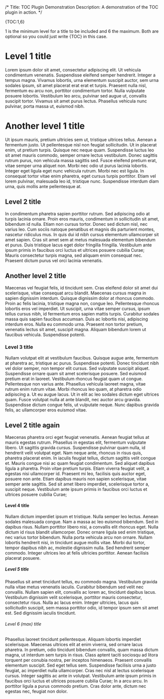 /*
Title: TOC Plugin Demonstration
Description: A demonstration of the TOC plugin in action.
*/

<style scoped>
/* These should go in your theme. */
.toc {
    border:1px solid #ddd;
    float:right;
    font-size:.9em;
    margin:.5em 0 .5em .5em;
    padding:.3em .5em;
    -moz-box-sizing: border-box;
    -webkit-box-sizing: border-box;
    box-sizing: border-box;
}
.toc ol {
    margin:0 0 0 .5em;
}
.toc > ol {
    margin:0;
}
.toc ol li, .toc ol ol li, .toc ol ol ol li, .toc ol ol ol ol li {
    list-style-type:none;
    margin:0;
}
</style>

{TOC:1,6}

1 is the minimum level for a title to be included and 6 the maximum. Both are
optional so you could just write {TOC} in this case.


Level 1 title
=============
Lorem ipsum dolor sit amet, consectetur adipiscing elit. Ut vehicula condimentum venenatis. Suspendisse eleifend semper hendrerit. Integer a tempus magna. Vivamus lobortis, urna elementum suscipit auctor, sem urna sodales ipsum, sit amet placerat erat erat et turpis. Praesent nulla nisl, fermentum eu arcu non, porttitor condimentum tortor. Nulla vulputate posuere lobortis. Vestibulum leo arcu, pulvinar sed augue ut, convallis suscipit tortor. Vivamus sit amet purus lectus. Phasellus vehicula nunc pulvinar, porta massa ut, euismod nibh.

# Another level 1 title
Ut ipsum mauris, pretium ultricies sem ut, tristique ultrices tellus. Aenean a fermentum justo. Ut pellentesque nisl non feugiat sollicitudin. Ut in placerat enim, ut pretium turpis. Quisque nec neque quam. Suspendisse luctus leo sit amet mauris commodo, semper ornare lectus vestibulum. Donec sagittis rutrum purus, non vehicula massa sagittis sed. Fusce eleifend pretium erat, vitae semper urna aliquet non. Morbi nec odio ut purus lacinia lobortis. Integer eget ligula eget nunc vehicula rutrum. Morbi nec est ligula. In consequat tortor vitae enim pharetra, eget cursus turpis porttitor. Etiam vel lorem pulvinar, malesuada leo id, tristique nunc. Suspendisse interdum diam urna, quis mollis ante pellentesque at.

Level 2 title
-------------
In condimentum pharetra sapien porttitor rutrum. Sed adipiscing odio at turpis lacinia ornare. Proin eros mauris, condimentum in sollicitudin sit amet, bibendum id nulla. Etiam non cursus tortor. Donec sed dictum nisl, nec varius leo. Cum sociis natoque penatibus et magnis dis parturient montes, nascetur ridiculus mus. In quis dui id nibh cursus elementum ullamcorper sit amet sapien. Cras sit amet sem at metus malesuada elementum bibendum et purus. Duis tristique lacus eget dolor fringilla fringilla. Vestibulum ante ipsum primis in faucibus orci luctus et ultrices posuere cubilia Curae; Mauris consectetur turpis magna, sed aliquam enim consequat nec. Praesent dictum purus vel orci lacinia venenatis.

## Another level 2 title
Maecenas vel feugiat felis, id tincidunt sem. Cras eleifend dolor sit amet dui scelerisque, vitae consequat arcu blandit. Maecenas cursus magna in sapien dignissim interdum. Quisque dignissim dolor at rhoncus commodo. Proin ac felis lacinia, tristique magna non, congue leo. Pellentesque rhoncus lobortis eros vel imperdiet. Ut suscipit, urna vitae semper cursus, ipsum tellus cursus nibh, id fermentum eros sapien mattis turpis. Curabitur sodales massa quis sapien faucibus accumsan. Duis ac lobortis nisi, adipiscing interdum eros. Nulla eu commodo urna. Praesent non tortor pretium, venenatis lectus sit amet, suscipit magna. Aliquam bibendum lorem ut faucibus vehicula. Suspendisse potenti.

### Level 3 title
Nullam volutpat elit at vestibulum faucibus. Quisque augue ante, fermentum at pharetra ac, tristique ac purus. Suspendisse potenti. Donec tincidunt nibh vel dolor semper, non tempor elit cursus. Sed vulputate suscipit aliquet. Suspendisse ornare quam sit amet scelerisque posuere. Sed euismod pretium erat in laoreet. Vestibulum rhoncus feugiat quam ut congue. Pellentesque non varius ante. Phasellus vehicula laoreet magna, vitae rutrum enim rutrum vitae. Morbi rhoncus leo quam, at pharetra odio adipiscing a. Ut eu augue lacus. Ut in elit ac leo sodales dictum eget ultrices quam. Fusce volutpat nulla at ante blandit, nec auctor arcu gravida. Suspendisse dictum congue felis, ut vulputate neque. Nunc dapibus gravida felis, ac ullamcorper eros euismod vitae.

## Level 2 title again
Maecenas pharetra orci eget feugiat venenatis. Aenean feugiat tellus at mauris egestas rutrum. Phasellus in egestas elit, fermentum vulputate libero. Ut sagittis gravida cursus. Suspendisse pulvinar quam nulla, id hendrerit velit volutpat eget. Nam neque ante, rhoncus in risus quis, pharetra placerat enim. In iaculis feugiat tellus, dictum sagittis velit congue et. Mauris congue nisi ac quam feugiat condimentum. Sed aliquet dapibus ligula a pharetra. Proin vitae pretium turpis. Etiam viverra feugiat velit, a egestas nisi ullamcorper id. Praesent mi leo, facilisis quis auctor eget, posuere non ante. Etiam dapibus mauris non sapien scelerisque, vitae semper ante sagittis. Sed sit amet libero imperdiet, scelerisque tortor a, suscipit neque. Vestibulum ante ipsum primis in faucibus orci luctus et ultrices posuere cubilia Curae;

#### Level 4 title
Nullam dictum imperdiet ipsum et tristique. Nulla semper leo lectus. Aenean sodales malesuada congue. Nam a massa ac leo euismod bibendum. Sed in dapibus risus. Nullam porttitor libero nisi, a convallis elit rhoncus eget. Nulla dictum id risus blandit ullamcorper. Donec ornare ligula sed enim tristique, nec varius tortor bibendum. Nulla porta vehicula arcu non ornare. Nullam lobortis hendrerit nisi, in tincidunt augue mollis vitae. Morbi dui tortor, tempor dapibus nibh ac, molestie dignissim nulla. Sed hendrerit semper commodo. Integer ultrices leo at felis ultricies porttitor. Aenean facilisis placerat posuere.

##### Level 5 title
Phasellus sit amet tincidunt tellus, eu commodo magna. Vestibulum gravida nulla vitae metus venenatis iaculis. Curabitur bibendum sed velit nec convallis. Nullam sapien elit, convallis ac lorem ac, tincidunt dapibus lacus. Vestibulum dignissim velit scelerisque, porttitor mauris consectetur, consectetur risus. Nulla ac lacus enim. Integer ultricies, lacus quis sollicitudin suscipit, sem massa porttitor odio, id tempor ipsum sem sit amet est. Sed dignissim iaculis tincidunt.

###### Level 6 (max) title
Phasellus laoreet tincidunt pellentesque. Aliquam lobortis imperdiet scelerisque. Maecenas ultrices elit at enim viverra, sed ornare lacus pharetra. In pretium, odio tincidunt bibendum convallis, quam massa dictum magna, ut interdum sem turpis in risus. Class aptent taciti sociosqu ad litora torquent per conubia nostra, per inceptos himenaeos. Praesent convallis elementum suscipit. Sed eget tellus sem. Suspendisse facilisis urna a justo feugiat, ac imperdiet nulla ullamcorper. Cras nec nisl at lectus scelerisque cursus. Integer sagittis ac ante in volutpat. Vestibulum ante ipsum primis in faucibus orci luctus et ultrices posuere cubilia Curae; In a arcu arcu. In porttitor ligula a purus commodo pretium. Cras dolor ante, dictum nec egestas nec, feugiat non dolor.

